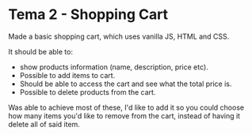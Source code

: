# Tema 2 - Shopping Cart
Made a basic shopping cart, which uses vanilla JS, HTML and CSS.

It should be able to:
- show products information (name, description, price etc).
- Possible to add items to cart.
- Should be able to access the cart and see what the total price is.
- Possible to delete products from the cart.

Was able to achieve most of these, I'd like to add it so you could choose how many items you'd like to remove from the cart, instead of having it delete all of said item.